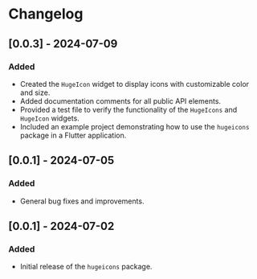 # Changelog

## [0.0.3] - 2024-07-09
### Added
- Created the `HugeIcon` widget to display icons with customizable color and size.
- Added documentation comments for all public API elements.
- Provided a test file to verify the functionality of the `HugeIcons` and `HugeIcon` widgets.
- Included an example project demonstrating how to use the `hugeicons` package in a Flutter application.

## [0.0.1] - 2024-07-05
### Added
- General bug fixes and improvements.

## [0.0.1] - 2024-07-02
### Added
- Initial release of the `hugeicons` package.
